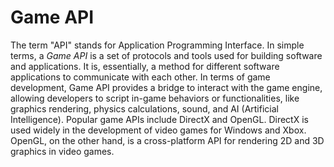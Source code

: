# Game API

The term "API" stands for Application Programming Interface. In simple terms, a *Game API* is a set of protocols and tools used for building software and applications. It is, essentially, a method for different software applications to communicate with each other. In terms of game development, Game API provides a bridge to interact with the game engine, allowing developers to script in-game behaviors or functionalities, like graphics rendering, physics calculations, sound, and AI (Artificial Intelligence). Popular game APIs include DirectX and OpenGL. DirectX is used widely in the development of video games for Windows and Xbox. OpenGL, on the other hand, is a cross-platform API for rendering 2D and 3D graphics in video games.

